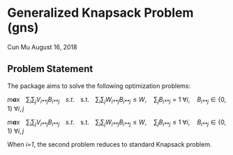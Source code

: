 Generalized Knapsack Problem (gns)
================
Cun Mu
August 16, 2018

Problem Statement
-----------------

The package aims to solve the following optimization problems:

*m**a**x* ∑<sub>*i*</sub>∑<sub>*j*</sub>*V*<sub>*i**j*</sub>*B*<sub>*i**j*</sub> *s*.*t*. s.t. ∑<sub>*i*</sub>∑<sub>*j*</sub>*W*<sub>*i**j*</sub>*B*<sub>*i**j*</sub> ≤ *W*,  ∑<sub>*j*</sub>*B*<sub>*i**j*</sub> = 1 ∀*i*,  *B*<sub>*i**j*</sub> ∈ {0, 1} ∀*i*, *j*

*m**a**x* ∑<sub>*i*</sub>∑<sub>*j*</sub>*V*<sub>*i**j*</sub>*B*<sub>*i**j*</sub> *s*.*t*. s.t. ∑<sub>*i*</sub>∑<sub>*j*</sub>*W*<sub>*i**j*</sub>*B*<sub>*i**j*</sub> ≤ *W*,  ∑<sub>*j*</sub>*B*<sub>*i**j*</sub> ≤ 1 ∀*i*,  *B*<sub>*i**j*</sub> ∈ {0, 1} ∀*i*, *j*

When *i=1*, the second problem reduces to standard Knapsack problem. 
